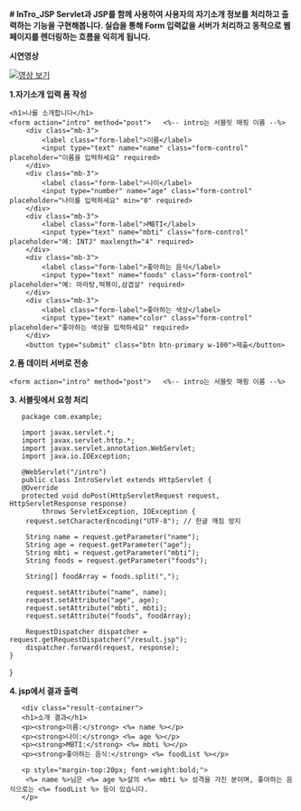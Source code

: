 **# InTro_JSP
Servlet과 JSP를 함께 사용하여 사용자의 자기소개 정보를 처리하고 출력하는 기능을 구현해봅니다. 실습을 통해 Form 입력값을 서버가 처리하고 동적으로 웹 페이지를 렌더링하는 흐름을 익히게 됩니다.**

**시연영상**




[![영상 보기](https://img.youtube.com/vi/baiFXnXblgk/0.jpg)](https://youtu.be/baiFXnXblgk)








**1.자기소개 입력 폼 작성**

    <h1>나를 소개합니다</h1>
    <form action="intro" method="post">   <%-- intro는 서블릿 매핑 이름 --%>
        <div class="mb-3">
            <label class="form-label">이름</label>
            <input type="text" name="name" class="form-control" placeholder="이름을 입력하세요" required>
        </div>
        <div class="mb-3">
            <label class="form-label">나이</label>
            <input type="number" name="age" class="form-control" placeholder="나이를 입력하세요" min="0" required>
        </div>
        <div class="mb-3">
            <label class="form-label">MBTI</label>
            <input type="text" name="mbti" class="form-control" placeholder="예: INTJ" maxlength="4" required>
        </div>
        <div class="mb-3">
            <label class="form-label">좋아하는 음식</label>
            <input type="text" name="foods" class="form-control" placeholder="예: 마라탕,떡볶이,삼겹살" required>
        </div>
        <div class="mb-3">
            <label class="form-label">좋아하는 색상</label>
            <input type="text" name="color" class="form-control" placeholder="좋아하는 색상을 입력하세요" required>
        </div>
        <button type="submit" class="btn btn-primary w-100">제출</button>

      

**2.폼 데이터 서버로 전송**

    <form action="intro" method="post">   <%-- intro는 서블릿 매핑 이름 --%>


**3. 서블릿에서 요청 처리**

       package com.example;

       import javax.servlet.*;
       import javax.servlet.http.*;
       import javax.servlet.annotation.WebServlet;
       import java.io.IOException;

       @WebServlet("/intro")
       public class IntroServlet extends HttpServlet {
       @Override
       protected void doPost(HttpServletRequest request, HttpServletResponse response)
            throws ServletException, IOException {
        request.setCharacterEncoding("UTF-8"); // 한글 깨짐 방지

        String name = request.getParameter("name");
        String age = request.getParameter("age");
        String mbti = request.getParameter("mbti");
        String foods = request.getParameter("foods");

        String[] foodArray = foods.split(",");

        request.setAttribute("name", name);
        request.setAttribute("age", age);
        request.setAttribute("mbti", mbti);
        request.setAttribute("foods", foodArray);

        RequestDispatcher dispatcher = request.getRequestDispatcher("/result.jsp");
        dispatcher.forward(request, response);
    }
}

**4. jsp에서 결과 출력**

       <div class="result-container">
       <h1>소개 결과</h1>
       <p><strong>이름:</strong> <%= name %></p>
       <p><strong>나이:</strong> <%= age %></p>
       <p><strong>MBTI:</strong> <%= mbti %></p>
       <p><strong>좋아하는 음식:</strong> <%= foodList %></p>

       <p style="margin-top:20px; font-weight:bold;">
        <%= name %>님은 <%= age %>살의 <%= mbti %> 성격을 가진 분이며, 좋아하는 음식으로는 <%= foodList %> 등이 있습니다.
       </p>
